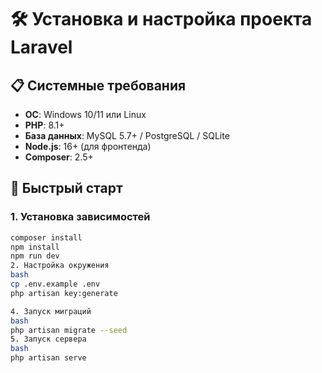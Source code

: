 # 🛠 Установка и настройка проекта Laravel

## 📋 Системные требования
- **ОС**: Windows 10/11 или Linux
- **PHP**: 8.1+
- **База данных**: MySQL 5.7+ / PostgreSQL / SQLite
- **Node.js**: 16+ (для фронтенда)
- **Composer**: 2.5+

## 🚀 Быстрый старт

### 1. Установка зависимостей
```bash
composer install
npm install
npm run dev
2. Настройка окружения
bash
cp .env.example .env
php artisan key:generate

4. Запуск миграций
bash
php artisan migrate --seed
5. Запуск сервера
bash
php artisan serve
